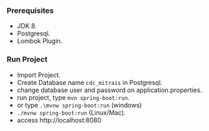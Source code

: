 ### Prerequisites
- JDK 8.
- Postgresql.
- Lombok Plugin.

### Run Project
- Import Project.
- Create Database name ```cdc_mitrais``` in Postgresql.
- change database user and password on application.properties.
- run project, type ```mvn spring-boot:run```.
- or type ```.\mvnw spring-boot:run``` (windows)
- ```./mvnw spring-boot:run``` (Linux/Mac).
- access http://localhost:8080